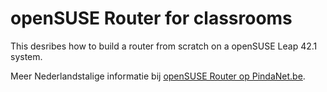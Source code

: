 # openSUSE Router for classrooms
This desribes how to build a router from scratch on a openSUSE Leap 42.1 system.

Meer Nederlandstalige informatie bij [openSUSE Router op PindaNet.be](https://linux.pindanet.be/faq/tips16/router.html).
